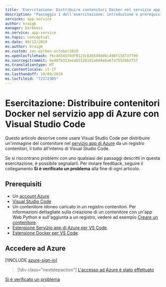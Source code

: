 ```yaml
---
title: 'Esercitazione: Distribuire contenitori Docker nel servizio app di Azure con Visual Studio Code'
description: "Passaggio 1 dell'esercitazione: introduzione e prerequisiti."
services: app-service
author: kraigb
manager: barbkess
ms.service: app-service
ms.topic: conceptual
ms.date: 09/12/2019
ms.author: kraigb
ms.custom: seo-python-october2019
ms.openlocfilehash: f6cdd345fddf0123cb26549ddbc498f156737799
ms.sourcegitcommit: bed07b313eeab51281d1a6d4eba67a75524b2f57
ms.translationtype: HT
ms.contentlocale: it-IT
ms.lasthandoff: 10/09/2019
ms.locfileid: "72172305"
---
```

# <a name="tutorial-deploy-docker-containers-to-azure-app-service-with-visual-studio-code"></a>Esercitazione: Distribuire contenitori Docker nel servizio app di Azure con Visual Studio Code

Questo articolo descrive come usare Visual Studio Code per distribuire un'immagine del contenitore nel [servizio app di Azure](https://azure.microsoft.com/services/app-service/containers/) da un registro contenitori, il tutto all'interno di Visual Studio Code.

Se si riscontrano problemi con uno qualsiasi dei passaggi descritti in questa esercitazione, è possibile segnalarli. Per inviare feedback, seguire il collegamento **Si è verificato un problema** alla fine di ogni articolo.

## <a name="prerequisites"></a>Prerequisiti

- Un [account Azure](https://azure.microsoft.com/free/?utm_source=campaign&utm_campaign=vscode-tutorial-docker-extension&mktingSource=vscode-tutorial-docker-extension)
- [Visual Studio Code](https://code.visualstudio.com/)
- Un contenitore idoneo caricato in un registro contenitori. Per informazioni dettagliate sulla creazione di un contenitore con un'app Web Python e sull'aggiunta a un registro, vedere ad esempio [Creare un contenitore](https://code.visualstudio.com/docs/python/tutorial-create-containers).
- [Estensione Servizio app di Azure per VS Code](https://marketplace.visualstudio.com/items?itemName=ms-azuretools.vscode-azureappservice).
- [Estensione Docker per VS Code](https://marketplace.visualstudio.com/items?itemName=ms-azuretools.vscode-docker).

## <a name="sign-in-to-azure"></a>Accedere ad Azure

[!INCLUDE [azure-sign-in](includes/azure-sign-in.md)]

> [!div class="nextstepaction"]
> [L'accesso ad Azure è stato effettuato](tutorial-deploy-containers-02.md)

[Si è verificato un problema](https://www.research.net/r/PWZWZ52?tutorial=vscode-appservice-containers&step=01-verify-prerequisites)

